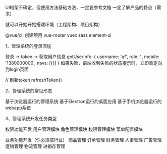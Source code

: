 
UI框架不确定，但使用方法基础方法，一定要参考文档
一定了解产品的特点（需求）

就可以开始开始搭建环境（工程架构、项目架构）

@vue/cli 创建项目
vue-router
vuex
sass
element-ui


1、管理系统的登录流程

  登录 -> token -> 获取用户信息
    getUserInfo: {
      username: 'qf',
      role: 1,
      mobile: '1380000000',
      navs: [{}]
    }
  如果失败，前端收到失败的状态提示时，立即重定向到login页面

  // 刷新token
  refreshToken()

2、管理系统的常见形态

  基于浏览器运行的管理系统
  基于Electron运行的桌面应用
  基于手机浏览器运行的webapp系统

3、管理系统开发任务类型

  权限功能开发
    用户管理模块
    角色管理模块
    权限管理模块
    菜单配置模块

  业务功能开发（你必须搞行业）
    商品管理
    订单管理
    财务管理
    人事管理
    广告管理
    促销管理
    物流管理
    进销存管理
